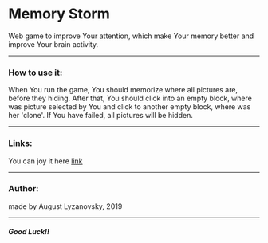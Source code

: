 # Memory Storm
Web game to improve Your attention, which make Your memory better and  improve Your brain activity.
***
### How to use it:
When You run the game, You should memorize where all pictures are, before they hiding.
After that, You should click into an empty block, where was picture selected by You and click to
another empty block, where was her 'clone'. If You have failed, all pictures will be hidden.
***
### Links:
You can joy it here [link](https://bringmetheaugust.github.io/memoryPro)
***
### Author:
made by August Lyzanovsky, 2019
***
##### Good Luck!!